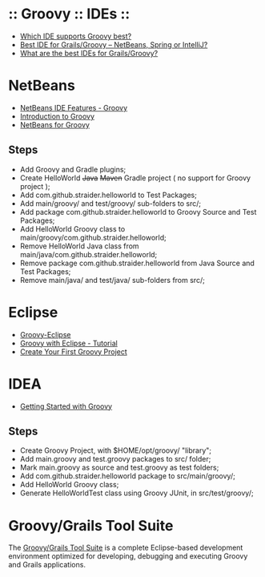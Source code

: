 ﻿:: Groovy :: IDEs ::
====================

- [Which IDE supports Groovy best?](https://dzone.com/articles/which-ide-supports-groovy-best)
- [Best IDE for Grails/Groovy – NetBeans, Spring or IntelliJ?](http://stacktips.com/tutorials/java/best-ide-for-grails-groovy-netbeans-spring-or-intellij)
- [What are the best IDEs for Grails/Groovy?](https://www.slant.co/topics/312/~ides-for-grails-groovy)

# NetBeans

- [NetBeans IDE Features - Groovy](https://netbeans.org/features/groovy/)
- [Introduction to Groovy](https://netbeans.org/kb/docs/java/groovy-quickstart.html)
- [NetBeans for Groovy](https://blogs.oracle.com/netbeansgroovy/)

## Steps

- Add Groovy and Gradle plugins;
- Create HelloWorld ~~Java~~ ~~Maven~~ Gradle project ( no support for Groovy project );
- Add com.github.straider.helloworld to Test Packages;
- Add main/groovy/ and test/groovy/ sub-folders to src/;
- Add package com.github.straider.helloworld to Groovy Source and Test Packages;
- Add HelloWorld Groovy class to main/groovy/com.github.straider.helloworld;
- Remove HelloWorld Java class from main/java/com.github.straider.helloworld;
- Remove package com.github.straider.helloworld from Java Source and Test Packages;
- Remove main/java/ and test/java/ sub-folders from src/;

# Eclipse

- [Groovy-Eclipse](https://github.com/groovy/groovy-eclipse)
- [Groovy with Eclipse - Tutorial](http://www.vogella.com/tutorials/Groovy/article.html)
- [Create Your First Groovy Project](http://groovy.jmiguel.eu/groovy.codehaus.org/Create+Your+First+Groovy+Project.html)

# IDEA

- [Getting Started with Groovy](https://www.jetbrains.com/help/idea/2016.2/getting-started-with-groovy.html)

## Steps

- Create Groovy Project, with $HOME/opt/groovy/ "library";
- Add main.groovy and test.groovy packages to src/ folder;
- Mark main.groovy as source and test.groovy as test folders;
- Add com.github.straider.helloworld package to src/main/groovy/;
- Add HelloWorld Groovy class;
- Generate HelloWorldTest class using Groovy JUnit, in src/test/groovy/;

# Groovy/Grails Tool Suite

The [Groovy/Grails Tool Suite](https://spring.io/tools/ggts) is a complete Eclipse-based development environment optimized for developing, debugging and executing Groovy and Grails applications.
